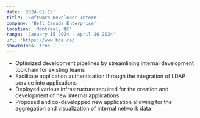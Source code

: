```yaml
---
date: '2024-01-15'
title: 'Software Developer Intern'
company: 'Bell Canada Enterprise'
location: 'Montreal, QC'
range: 'January 15 2024 - April 26 2024'
url: 'https://www.bce.ca/'
showInJobs: true
---
```


- Optimized development pipelines by streamlining internal development toolchain for existing teams
- Facilitate application authentication through the integration of LDAP service into applications
- Deployed various infrastructure required for the creation and development of new internal applications
- Proposed and co-developped new application allowing for the aggregation and visualization of internal network data

